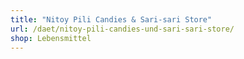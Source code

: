 ```yaml
---
title: "Nitoy Pili Candies & Sari-sari Store"
url: /daet/nitoy-pili-candies-und-sari-sari-store/
shop: Lebensmittel
---
```

